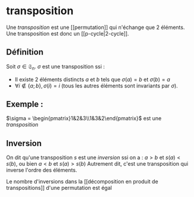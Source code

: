 # transposition

Une _transposition_ est une [[permutation]] qui n'échange que 2 éléments.
Une transposition est donc un [[p-cycle|2-cycle]].

## Définition
Soit $\sigma\in\mathfrak S_n$.
$\sigma$ est une transposition ssi :
 - Il existe 2 éléments distincts $a$ et $b$ tels que $\sigma(a)=b$ et $\sigma(b)=a$
 - $\forall i\notin\{a;b\}, \sigma(i)=i$ (tous les autres éléments sont invariants par $\sigma$).

## Exemple :
$\sigma = \begin{pmatrix}1&2&3\\1&3&2\end{pmatrix}$ est une _transposition_


## Inversion
On dit qu'une transposition $s$ est une _inversion_ ssi on a :
$a>b \text{ et } s(a)<s(b)$, ou bien $a<b \text{ et } s(a)>s(b)$
Autrement dit, c'est une transposition qui inverse l'ordre des éléments.

Le nombre d'inversions dans la [[décomposition en produit de transpositions]] d'une permutation est égal